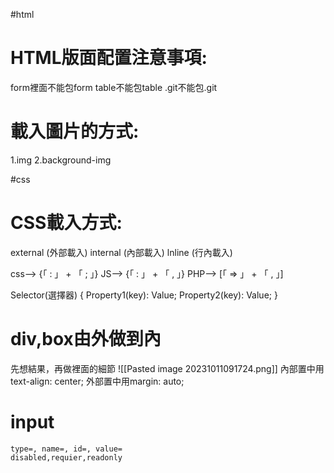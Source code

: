 #html 
# HTML版面配置注意事項:
form裡面不能包form
table不能包table
.git不能包.git
# 載入圖片的方式:
1.img
2.background-img

#css
# CSS載入方式:
external (外部載入)
internal (內部載入)
lnline (行內載入)

css--> {「 : 」 + 「 ; 」}
JS--> {「 : 」 + 「 , 」}
PHP--> [「 => 」 + 「 , 」]

Selector(選擇器) {
	Property1(key): Value;
	Property2(key): Value;
}
# div,box由外做到內
先想結果，再做裡面的細節
![[Pasted image 20231011091724.png]]
內部置中用text-align: center;
外部置中用margin: auto;
# input
	type=, name=, id=, value=
	disabled,requier,readonly